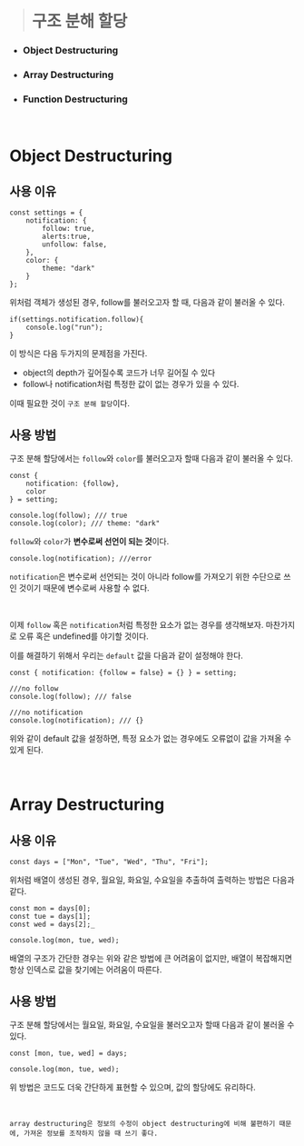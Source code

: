 > # **구조 분해 할당**

- ### Object Destructuring
- ### Array Destructuring
- ### Function Destructuring

<br>

# **Object Destructuring**

## **사용 이유**

```JS
const settings = {
    notification: {
        follow: true,
        alerts:true,
        unfollow: false,
    },
    color: {
        theme: "dark"
    }
};
```

위처럼 객체가 생성된 경우, follow를 불러오고자 할 때, 다음과 같이 불러올 수 있다.

```JS
if(settings.notification.follow){
    console.log("run");
}
```

이 방식은 다음 두가지의 문제점을 가진다.

- object의 depth가 깊어질수록 코드가 너무 길어질 수 있다
- follow나 notification처럼 특정한 값이 없는 경우가 있을 수 있다.

이때 필요한 것이 `구조 분해 할당`이다.

## **사용 방법**

구조 분해 할당에서는 `follow`와 `color`를 불러오고자 할때 다음과 같이 불러올 수 있다.

```JS
const {
    notification: {follow},
    color
} = setting;

console.log(follow); /// true
console.log(color); /// theme: "dark"
```

`follow`와 `color`가 **변수로써 선언이 되는 것**이다.

```JS
console.log(notification); ///error
```

`notification`은 변수로써 선언되는 것이 아니라 follow를 가져오기 위한 수단으로 쓰인 것이기 때문에 변수로써 사용할 수 없다.

<br>

이제 `follow` 혹은 `notification`처럼 특정한 요소가 없는 경우를 생각해보자.
마찬가지로 오류 혹은 undefined를 야기할 것이다.

이를 해결하기 위해서 우리는 `default` 값을 다음과 같이 설정해야 한다.

```JS
const { notification: {follow = false} = {} } = setting;

///no follow
console.log(follow); /// false

///no notification
console.log(notification); /// {}
```

위와 같이 default 값을 설정하면, 특정 요소가 없는 경우에도 오류없이 값을 가져올 수 있게 된다.

<br>

# **Array Destructuring**

## **사용 이유**

```JS
const days = ["Mon", "Tue", "Wed", "Thu", "Fri"];
```

위처럼 배열이 생성된 경우, 월요일, 화요일, 수요일을 추출하여 출력하는 방법은 다음과 같다.

```JS
const mon = days[0];
const tue = days[1];
const wed = days[2];_

console.log(mon, tue, wed);
```

배열의 구조가 간단한 경우는 위와 같은 방법에 큰 어려움이 없지만, 배열이 복잡해지면 항상 인덱스로 값을 찾기에는 어려움이 따른다.

## **사용 방법**

구조 분해 할당에서는 월요일, 화요일, 수요일을 불러오고자 할때 다음과 같이 불러올 수 있다.

```JS
const [mon, tue, wed] = days;

console.log(mon, tue, wed);
```

위 방법은 코드도 더욱 간단하게 표현할 수 있으며, 값의 할당에도 유리하다.

<br>

    array destructuring은 정보의 수정이 object destructuring에 비해 불편하기 때문에, 가져온 정보를 조작하지 않을 때 쓰기 좋다.

<br>

